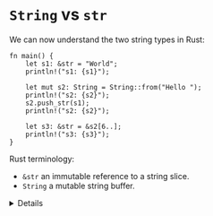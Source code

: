 # `String` vs `str`

We can now understand the two string types in Rust:

```rust,editable
fn main() {
    let s1: &str = "World";
    println!("s1: {s1}");

    let mut s2: String = String::from("Hello ");
    println!("s2: {s2}");
    s2.push_str(s1);
    println!("s2: {s2}");
    
    let s3: &str = &s2[6..];
    println!("s3: {s3}");
}
```

Rust terminology:

* `&str` an immutable reference to a string slice.
* `String` a mutable string buffer.

<details>

* `&str` introduces a string slice, which is an immutable reference to UTF-8 encoded string data stored in a block of memory. String literals (`”Hello”`), are stored in the program’s binary.

* Rust’s `String` type is a wrapper around a vector of bytes. As with a `Vec<T>`, it is owned.
    
* As with many other types 

* `String::from` creates a string from a string literal; `String::new` creates a new empty string, to which string data can be added using the `to_string` method.

* The `push_str` method appends a string slice to the string.
    
* You can borrow `&str` slices from `String` via `&` and optionally range selection.
    
* For C++ programmers: think of `&str` as `const char*` from C++, but the one that always points 
  to a valid string in memory. Rust `String` is a rough equivalent of `std::string` from C++ (main difference: it can only contain UTF-8 encoded bytes and will never use a small-string optimization).
    
</details>
